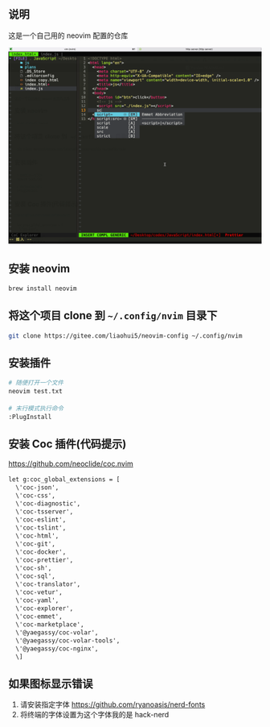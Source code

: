 ## 说明

这是一个自己用的 neovim 配置的仓库

![preview](https://raw.githubusercontent.com/liaohui5/images/main/images/202205032331754.png)

## 安装 neovim

```sh
brew install neovim
```

## 将这个项目 clone 到 `~/.config/nvim` 目录下

```sh
git clone https://gitee.com/liaohui5/neovim-config ~/.config/nvim
```

## 安装插件

```sh
# 随便打开一个文件
neovim test.txt

# 末行模式执行命令
:PlugInstall
```

## 安装 Coc 插件(代码提示)

https://github.com/neoclide/coc.nvim

```vimscript
let g:coc_global_extensions = [
  \'coc-json',
  \'coc-css',
  \'coc-diagnostic',
  \'coc-tsserver',
  \'coc-eslint',
  \'coc-tslint',
  \'coc-html',
  \'coc-git',
  \'coc-docker',
  \'coc-prettier',
  \'coc-sh',
  \'coc-sql',
  \'coc-translator',
  \'coc-vetur',
  \'coc-yaml',
  \'coc-explorer',
  \'coc-emmet',
  \'coc-marketplace',
  \'@yaegassy/coc-volar',
  \'@yaegassy/coc-volar-tools',
  \'@yaegassy/coc-nginx',
  \]
```

## 如果图标显示错误
1. 请安装指定字体 https://github.com/ryanoasis/nerd-fonts
2. 将终端的字体设置为这个字体我的是 hack-nerd


